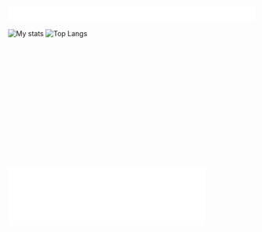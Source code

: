 <img src="elements/header.svg" width="80%" alt="Hello There" style="margin-bottom:-450px">

<img src="elements/border.svg" width="100%" height="30" alt="css-in-readme">


![My stats](https://github-readme-stats.vercel.app/api?username=jaedon-heger&show_icons=true&theme=vue-dark)
![Top Langs](https://github-readme-stats.vercel.app/api/top-langs/?username=jaedon-heger&theme=vue-dark&layout=compact)

